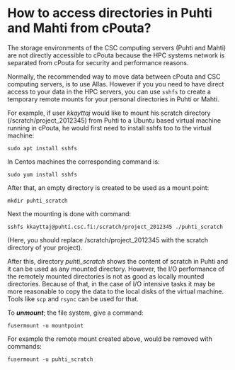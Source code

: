 # How to access directories in Puhti and Mahti from cPouta?

The storage environments of the CSC computing servers (Puhti and Mahti) are not directly accessible to cPouta because the HPC systems network is separated from cPouta for security and performance reasons. 

Normally, the recommended way to move data between cPouta and CSC computing servers, is to use Allas. However if you you need to have direct access to your data in the HPC servers, you can use `sshfs` to create a temporary remote mounts for your personal directories in Puhti or Mahti.

For example, if user _kkayttaj_ would like to mount his scratch directory (/scratch/project_2012345) from Puhti to a Ubuntu based virtual machine running in cPouta, he would first need to install sshfs too to the virtual machine:

```
sudo apt install sshfs
```
In Centos machines the corresponding command is:

```text
sudo yum install sshfs
```

After that, an empty directory is created to be used as a mount point:

```
mkdir puhti_scratch
```

Next the mounting is done with command:

```
sshfs kkayttaj@puhtí.csc.fi:/scratch/project_2012345 ./puhti_scratch
```

(Here, you should replace /scratch/project_2012345 with the scratch directory of your project).

After this, directory _puhti_scratch_ shows the content of scratch in Puhti and it can be used as any mounted directory. However, the I/O performance of the remotely mounted directories is not as good as locally mounted directories. Because of that, in the case of I/O intensive tasks it may be more reasonable to copy the data to the local disks of the virtual machine. Tools like `scp` and `rsync` can be used for that.

To _**unmount**_; the file system, give a command:

```
fusermount -u mountpoint
```

For example the remote mount created above, would be removed with commands:

```
fusermount -u puhti_scratch
```
